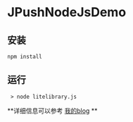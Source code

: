 # JPushNodeJsDemo

## 安装

```npm install```

## 运行

``` > node litelibrary.js```

**详细信息可以参考 [我的blog](http://blog.csdn.net/aibieqing241/article/details/52067832) **